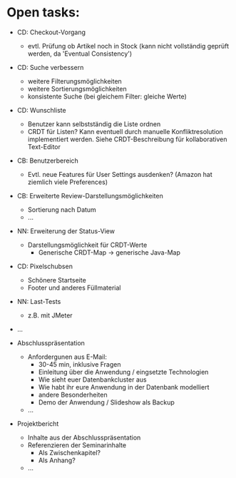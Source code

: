 Open tasks:
===========


* CD: Checkout-Vorgang
    * evtl. Prüfung ob Artikel noch in Stock (kann nicht vollständig geprüft werden, da 'Eventual Consistency')

* CD: Suche verbessern
    * weitere Filterungsmöglichkeiten
    * weitere Sortierungsmöglichkeiten
    * konsistente Suche (bei gleichem Filter: gleiche Werte)

* CD: Wunschliste
    * Benutzer kann selbstständig die Liste ordnen
    * CRDT für Listen? Kann eventuell durch manuelle Konfliktresolution implementiert werden. Siehe CRDT-Beschreibung für kollaborativen Text-Editor

* CB: Benutzerbereich
    * Evtl. neue Features für User Settings ausdenken? (Amazon hat ziemlich viele Preferences)

* CB: Erweiterte Review-Darstellungsmöglichkeiten
    * Sortierung nach Datum
    * ...

* NN: Erweiterung der Status-View
    * Darstellungsmöglichkeit für CRDT-Werte
        * Generische CRDT-Map -> generische Java-Map
        
* CD: Pixelschubsen
    * Schönere Startseite
    * Footer und anderes Füllmaterial
    
* NN: Last-Tests
    * z.B. mit JMeter

* ...

* Abschlusspräsentation
    * Anfordergunen aus E-Mail:
        * 30-45 min, inklusive Fragen
        * Einleitung über die Anwendung / eingsetzte Technologien
        * Wie sieht euer Datenbankcluster aus
        * Wie habt ihr eure Anwendung in der Datenbank modelliert
        * andere Besonderheiten
        * Demo der Anwendung / Slideshow als Backup
    * ...

* Projektbericht
    * Inhalte aus der Abschlusspräsentation
    * Referenzieren der Seminarinhalte
        * Als Zwischenkapitel?
        * Als Anhang?
    * ...